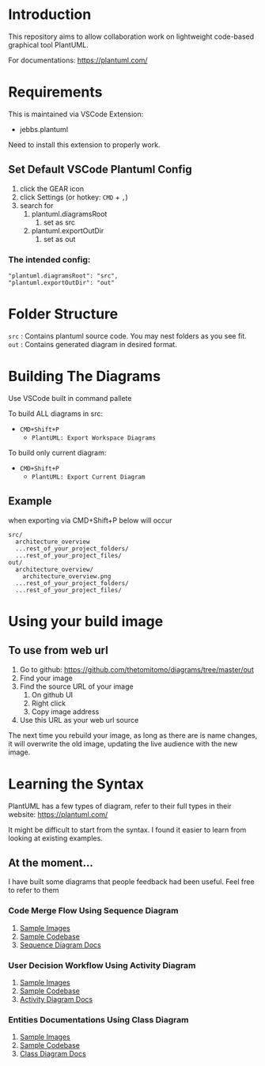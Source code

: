 # Introduction

This repository aims to allow collaboration work on lightweight code-based graphical tool PlantUML.

For documentations: https://plantuml.com/

# Requirements

This is maintained via VSCode Extension: 
- jebbs.plantuml

Need to install this extension to properly work.

## Set Default VSCode Plantuml Config

1. click the GEAR icon
2. click Settings (or hotkey: `CMD` + `,`)
3. search for
   1. plantuml.diagramsRoot
      1. set as src
   2. plantuml.exportOutDir
      1. set as out

### The intended config:
```
"plantuml.diagramsRoot": "src",
"plantuml.exportOutDir": "out"
```

# Folder Structure

`src` : Contains plantuml source code. You may nest folders as you see fit.
`out` : Contains generated diagram in desired format.


# Building The Diagrams

Use VSCode built in command pallete

To build ALL diagrams in src:
- `CMD+Shift+P`
    - `PlantUML: Export Workspace Diagrams`

To build only current diagram:
- `CMD+Shift+P`
    - `PlantUML: Export Current Diagram`

## Example

when exporting via CMD+Shift+P below will occur

```
src/
  architecture_overview
  ...rest_of_your_project_folders/
  ...rest_of_your_project_files/ 
out/
  architecture_overview/
    architecture_overview.png
  ...rest_of_your_project_folders/
  ...rest_of_your_project_files/ 
```

# Using your build image

## To use from web url

1. Go to github: https://github.com/thetomitomo/diagrams/tree/master/out
2. Find your image
3. Find the source URL of your image
   1. On github UI
   2. Right click
   3. Copy image address
4. Use this URL as your web url source

The next time you rebuild your image, as long as there are is name changes, it will overwrite the old image, updating the live audience with the new image.


# Learning the Syntax

PlantUML has a few types of diagram, refer to their full types in their website: https://plantuml.com/

It might be difficult to start from the syntax. 
I found it easier to learn from looking at existing examples.

## At the moment...

I have built some diagrams that people feedback had been useful.
Feel free to refer to them

### Code Merge Flow Using Sequence Diagram

1. [Sample Images](https://github.com/thetomitomo/diagrams/tree/master/src/RegularRelease/CodeMergeFlow)
2. [Sample Codebase](https://github.com/thetomitomo/diagrams/tree/master/out/RegularRelease/CodeMergeFlow)
3. [Sequence Diagram Docs](https://plantuml.com/sequence-diagram)


### User Decision Workflow Using Activity Diagram

1. [Sample Images](https://github.com/thetomitomo/diagrams/blob/master/out/RSDM/Grand%20Workflow/SORM_FULL/SORM-FullFlow-Overview.png)
2. [Sample Codebase](https://github.com/thetomitomo/diagrams/blob/master/src/RSDM/Grand%20Workflow/SORM_FULL.plantuml)
3. [Activity Diagram Docs](https://plantuml.com/activity-diagram-beta)

### Entities Documentations Using Class Diagram

1. [Sample Images](https://github.com/thetomitomo/diagrams/blob/master/out/RSDM/Entities/Class%20Diagram.png)
2. [Sample Codebase](https://github.com/thetomitomo/diagrams/blob/master/src/RSDM/Entities.plantuml)
3. [Class Diagram Docs](https://plantuml.com/class-diagram)

